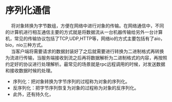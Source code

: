 

# 序列化通信  

&emsp; 将对象转换为字节数组，方便在网络中进行对象的传输。在网络通信中，不同的计算机进行相互通信主要的方式就是将数据流从一台机器传输给另外一台计算机，常见的传输协议包括了TCP,UDP,HTTP等，网络io的方式主要包括有了aio，bio，nio三种方式。  
&emsp; 当客户端将需要请求的数据封装好了之后就需要进行转换为二进制格式再转换为流进行传输，当服务端接收到流之后再将数据解析为二进制格式的内容，再按照约定好的协议进行处理解析。最常见的场景就是rpc远程调用的时候，对发送数据和接收数据时候的处理。  

* 序列化：把对象转换为字节序列的过程称为对象的序列化。
* 反序列化：把字节序列恢复为对象的过程称为对象的反序列化。  
* 此外，还有持久化，

